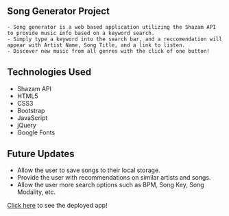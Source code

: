 ## Song Generator Project
    - Song generator is a web based application utilizing the Shazam API to provide music info based on a keyword search. 
    - Simply type a keyword into the search bar, and a reccomendation will appear with Artist Name, Song Title, and a link to listen.
    - Discover new music from all genres with the click of one button! 

    
## Technologies Used
- Shazam API
- HTML5
- CSS3
- Bootstrap
- JavaScript
- jQuery
- Google Fonts


## Future Updates 
- Allow the user to save songs to their local storage.
- Provide the user with recommendations on similar artists and songs.
- Allow the user more search options such as BPM, Song Key, Song Modality, etc.

[Click here](https://chrisholston.github.io) to see the deployed app!